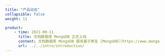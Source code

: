 ```yaml
---
title: "产品动态"
collapsible: false
weight: 11

product:
    - time: 2021-09-11
      title: 文档数据库 MongoDB 正式上线
      content: 文档数据库 MongoDB 服务基于原生 [MongoDB](https://www.mongodb.com/) ReplicaSet 构建的云服务，提供多节点高可用架构，具备弹性扩容、容灾、备份恢复、性能优化等功能。
      url: ../../intro/introduction/
---
```


<!-- 设置上述参数可生成产品动态页  -->

